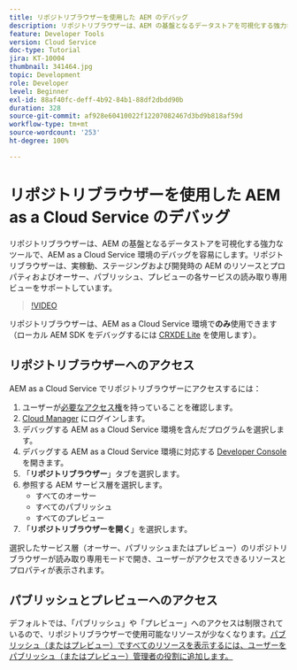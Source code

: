```yaml
---
title: リポジトリブラウザーを使用した AEM のデバッグ
description: リポジトリブラウザーは、AEM の基盤となるデータストアを可視化する強力なツールで、AEM as a Cloud Service 環境のデバッグを容易にします。
feature: Developer Tools
version: Cloud Service
doc-type: Tutorial
jira: KT-10004
thumbnail: 341464.jpg
topic: Development
role: Developer
level: Beginner
exl-id: 88af40fc-deff-4b92-84b1-88df2dbdd90b
duration: 328
source-git-commit: af928e60410022f12207082467d3bd9b818af59d
workflow-type: tm+mt
source-wordcount: '253'
ht-degree: 100%

---
```


# リポジトリブラウザーを使用した AEM as a Cloud Service のデバッグ

リポジトリブラウザーは、AEM の基盤となるデータストアを可視化する強力なツールで、AEM as a Cloud Service 環境のデバッグを容易にします。リポジトリブラウザーは、実稼動、ステージングおよび開発時の AEM のリソースとプロパティおよびオーサー、パブリッシュ、プレビューの各サービスの読み取り専用ビューをサポートしています。

>[!VIDEO](https://video.tv.adobe.com/v/341464?quality=12&learn=on)

リポジトリブラウザーは、AEM as a Cloud Service 環境で&#x200B;__のみ__&#x200B;使用できます（ローカル AEM SDK をデバッグするには [CRXDE Lite](../aem-sdk-local-quickstart/other-tools.md#crxde-lite) を使用します）。

## リポジトリブラウザーへのアクセス

AEM as a Cloud Service でリポジトリブラウザーにアクセスするには：

1. ユーザーが[必要なアクセス権](https://experienceleague.adobe.com/docs/experience-manager-cloud-service/content/implementing/developer-tools/repository-browser.html?lang=ja#access-prerequisites)を持っていることを確認します。
1. [Cloud Manager](https://my.cloudmanager.adobe.com) にログインします。
1. デバッグする AEM as a Cloud Service 環境を含んだプログラムを選択します。
1. デバッグする AEM as a Cloud Service 環境に対応する [Developer Console](./developer-console.md) を開きます。
1. 「__リポジトリブラウザー__」タブを選択します。
1. 参照する AEM サービス層を選択します。
   + すべてのオーサー
   + すべてのパブリッシュ
   + すべてのプレビュー
1. 「__リポジトリブラウザーを開く__」を選択します。

選択したサービス層（オーサー、パブリッシュまたはプレビュー）のリポジトリブラウザーが読み取り専用モードで開き、ユーザーがアクセスできるリソースとプロパティが表示されます。

## パブリッシュとプレビューへのアクセス

デフォルトでは、「パブリッシュ」や「プレビュー」へのアクセスは制限されているので、リポジトリブラウザーで使用可能なリソースが少なくなります。[パブリッシュ（またはプレビュー）ですべてのリソースを表示するには、ユーザーをパブリッシュ（またはプレビュー）管理者の役割に追加します。](https://experienceleague.adobe.com/docs/experience-manager-cloud-service/content/implementing/developer-tools/repository-browser.html?lang=ja#navigate-the-hierarchy)
